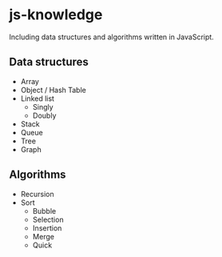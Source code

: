 # js-knowledge

Including data structures and algorithms written in JavaScript.

## Data structures
- Array
- Object / Hash Table
- Linked list
  - Singly
  - Doubly
- Stack
- Queue
- Tree
- Graph

## Algorithms
- Recursion
- Sort
  - Bubble
  - Selection
  - Insertion
  - Merge
  - Quick
